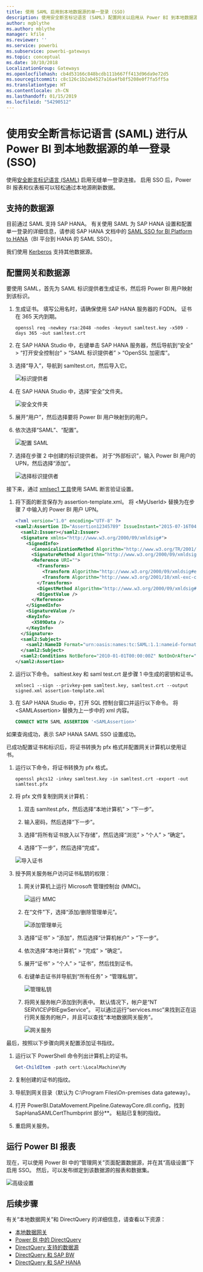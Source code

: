 ```yaml
---
title: 使用 SAML 启用到本地数据源的单一登录 (SSO)
description: 使用安全断言标记语言 (SAML) 配置网关以启用从 Power BI 到本地数据源的单一登录 (SSO)。
author: mgblythe
ms.author: mblythe
manager: kfile
ms.reviewer: ''
ms.service: powerbi
ms.subservice: powerbi-gateways
ms.topic: conceptual
ms.date: 10/10/2018
LocalizationGroup: Gateways
ms.openlocfilehash: cb4d53166c848bcdb111b667ff413d96da9e72d5
ms.sourcegitcommit: c8c126c1b2ab4527a16a4fb8f5208e0f7fa5ff5a
ms.translationtype: HT
ms.contentlocale: zh-CN
ms.lasthandoff: 01/15/2019
ms.locfileid: "54290512"
---
```

# <a name="use-security-assertion-markup-language-saml-for-single-sign-on-sso-from-power-bi-to-on-premises-data-sources"></a>使用安全断言标记语言 (SAML) 进行从 Power BI 到本地数据源的单一登录 (SSO)

使用[安全断言标记语言 (SAML)](https://www.onelogin.com/pages/saml) 启用无缝单一登录连接。 启用 SSO 后，Power BI 报表和仪表板可以轻松通过本地源刷新数据。

## <a name="supported-data-sources"></a>支持的数据源

目前通过 SAML 支持 SAP HANA。 有关使用 SAML 为 SAP HANA 设置和配置单一登录的详细信息，请参阅 SAP HANA 文档中的 [SAML SSO for BI Platform to HANA](https://wiki.scn.sap.com/wiki/display/SAPHANA/SAML+SSO+for+BI+Platform+to+HANA)（BI 平台到 HANA 的 SAML SSO）。

我们使用 [Kerberos](service-gateway-sso-kerberos.md) 支持其他数据源。

## <a name="configuring-the-gateway-and-data-source"></a>配置网关和数据源

要使用 SAML，首先为 SAML 标识提供者生成证书，然后将 Power BI 用户映射到该标识。

1. 生成证书。 填写公用名时，请确保使用 SAP HANA 服务器的 FQDN。 证书在 365 天内到期。

    ```
    openssl req -newkey rsa:2048 -nodes -keyout samltest.key -x509 -days 365 -out samltest.crt
    ```

1. 在 SAP HANA Studio 中，右键单击 SAP HANA 服务器，然后导航到“安全” > “打开安全控制台” > “SAML 标识提供者” > “OpenSSL 加密库”。

1. 选择“导入”，导航到 samltest.crt，然后导入它。

    ![标识提供者](media/service-gateway-sso-saml/identity-providers.png)

1. 在 SAP HANA Studio 中，选择“安全”文件夹。

    ![安全文件夹](media/service-gateway-sso-saml/security-folder.png)

1. 展开“用户”，然后选择要将 Power BI 用户映射到的用户。

1. 依次选择“SAML”、“配置”。

    ![配置 SAML](media/service-gateway-sso-saml/configure-saml.png)

1. 选择在步骤 2 中创建的标识提供者。 对于“外部标识”，输入 Power BI 用户的 UPN，然后选择“添加”。

    ![选择标识提供者](media/service-gateway-sso-saml/select-identity-provider.png)

接下来，通过 [xmlsec1 工具](http://sgros.blogspot.com/2013/01/signing-xml-document-using-xmlsec1.html)使用 SAML 断言验证设置。

1. 将下面的断言保存为 assertion-template.xml。 将 \<MyUserId\> 替换为在步骤 7 中输入的 Power BI 用户 UPN。

    ```xml
    <?xml version="1.0" encoding="UTF-8" ?>
    <saml2:Assertion ID="Assertion12345789" IssueInstant="2015-07-16T04:47:49.858Z" Version="2.0" xmlns:saml2="urn:oasis:names:tc:SAML:2.0:assertion">
      <saml2:Issuer></saml2:Issuer> 
      <Signature xmlns="http://www.w3.org/2000/09/xmldsig#">
        <SignedInfo>
          <CanonicalizationMethod Algorithm="http://www.w3.org/TR/2001/REC-xml-c14n-20010315"/>
          <SignatureMethod Algorithm="http://www.w3.org/2000/09/xmldsig#rsa-sha1"/>
          <Reference URI="">
            <Transforms>
              <Transform Algorithm="http://www.w3.org/2000/09/xmldsig#enveloped-signature"/>
              <Transform Algorithm="http://www.w3.org/2001/10/xml-exc-c14n#"/>
            </Transforms>
            <DigestMethod Algorithm="http://www.w3.org/2000/09/xmldsig#sha1"/>
            <DigestValue />
          </Reference>
        </SignedInfo>
        <SignatureValue />
        <KeyInfo>
          <X509Data />
        </KeyInfo>
      </Signature>
      <saml2:Subject>
        <saml2:NameID Format="urn:oasis:names:tc:SAML:1.1:nameid-format:unspecified"><MyUserId></saml2:NameID>
      </saml2:Subject>
      <saml2:Conditions NotBefore="2010-01-01T00:00:00Z" NotOnOrAfter="2050-01-01T00:00:00Z"/>
    </saml2:Assertion>
    ```

1. 运行以下命令。 saltiest.key 和 saml test.crt 是步骤 1 中生成的密钥和证书。

    ```
    xmlsec1 --sign --privkey-pem samltest.key, samltest.crt --output signed.xml assertion-template.xml
    ```

1. 在 SAP HANA Studio 中，打开 SQL 控制台窗口并运行以下命令。 将 \<SAMLAssertion\> 替换为上一步中的 xml 内容。

    ```SQL
    CONNECT WITH SAML ASSERTION '<SAMLAssertion>'
    ```

如果查询成功，表示 SAP HANA SAML SSO 设置成功。

已成功配置证书和标识后，将证书转换为 pfx 格式并配置网关计算机以使用证书。

1. 运行以下命令，将证书转换为 pfx 格式。

    ```
    openssl pkcs12 -inkey samltest.key -in samltest.crt -export -out samltest.pfx
    ```

1. 将 pfx 文件复制到网关计算机：

    1. 双击 samltest.pfx，然后选择“本地计算机” > “下一步”。

    1. 输入密码，然后选择“下一步”。

    1. 选择“将所有证书放入以下存储”，然后选择“浏览” > “个人” > “确定”。

    1. 选择“下一步”，然后选择“完成”。

    ![导入证书](media/service-gateway-sso-saml/import-certificate.png)

1. 授予网关服务帐户访问证书私钥的权限：

    1. 网关计算机上运行 Microsoft 管理控制台 (MMC)。

        ![运行 MMC](media/service-gateway-sso-saml/run-mmc.png)

    1. 在“文件”下，选择“添加/删除管理单元”。

        ![添加管理单元](media/service-gateway-sso-saml/add-snap-in.png)

    1. 选择“证书” > “添加”，然后选择“计算机帐户” > “下一步”。

    1. 依次选择“本地计算机” > “完成” > “确定”。

    1. 展开“证书” > “个人” > “证书”，然后找到证书。

    1. 右键单击证书并导航到“所有任务” > “管理私钥”。

        ![管理私钥](media/service-gateway-sso-saml/manage-private-keys.png)

    1. 将网关服务帐户添加到列表中。 默认情况下，帐户是“NT SERVICE\PBIEgwService”。 可以通过运行“services.msc”来找到正在运行网关服务的帐户，并且可以查找“本地数据网关服务”。

        ![网关服务](media/service-gateway-sso-saml/gateway-service.png)

最后，按照以下步骤向网关配置添加证书指纹。

1. 运行以下 PowerShell 命令列出计算机上的证书。

    ```powershell
    Get-ChildItem -path cert:\LocalMachine\My
    ```
1. 复制创建的证书的指纹。

1. 导航到网关目录（默认为 C:\Program Files\On-premises data gateway）。

1. 打开 PowerBI.DataMovement.Pipeline.GatewayCore.dll.config，找到 SapHanaSAMLCertThumbprint 部分\*\*。 粘贴已复制的指纹。

1. 重启网关服务。

## <a name="running-a-power-bi-report"></a>运行 Power BI 报表

现在，可以使用 Power BI 中的“管理网关”页面配置数据源，并在其“高级设置”下启用 SSO。 然后，可以发布绑定到该数据源的报表和数据集。

![高级设置](media/service-gateway-sso-saml/advanced-settings.png)

## <a name="next-steps"></a>后续步骤

有关“本地数据网关”和 DirectQuery 的详细信息，请查看以下资源：

* [本地数据网关](service-gateway-onprem.md)
* [Power BI 中的 DirectQuery](desktop-directquery-about.md)
* [DirectQuery 支持的数据源](desktop-directquery-data-sources.md)
* [DirectQuery 和 SAP BW](desktop-directquery-sap-bw.md)
* [DirectQuery 和 SAP HANA](desktop-directquery-sap-hana.md)